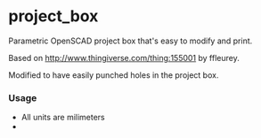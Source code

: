 project_box
===========

Parametric OpenSCAD project box that's easy to modify and print.

Based on http://www.thingiverse.com/thing:155001 by ffleurey.

Modified to have easily punched holes in the project box.

### Usage
- All units are milimeters
- 
